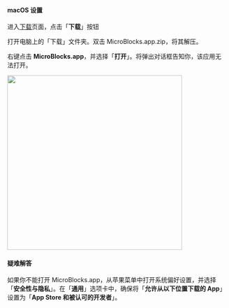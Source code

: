 #### macOS 设置 ####

进入[下载](/download)页面，点击「**下载**」按钮

打开电脑上的「下载」文件夹。双击 MicroBlocks.app.zip，将其解压。

右键点击 **MicroBlocks.app**，并选择「**打开**」。将弹出对话框告知你，该应用无法打开。

<img src="/assets/img/md/get-started/mac-download-warning.png" width="400">

#### 疑难解答 ####

如果你不能打开 MicroBlocks.app，从苹果菜单中打开系统偏好设置，并选择「**安全性与隐私**」。在「**通用**」选项卡中，确保将「**允许从以下位置下载的 App**」设置为「**App Store 和被认可的开发者**」。
